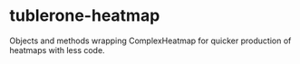 # tublerone-heatmap
Objects and methods wrapping ComplexHeatmap for quicker production of heatmaps with less code.
